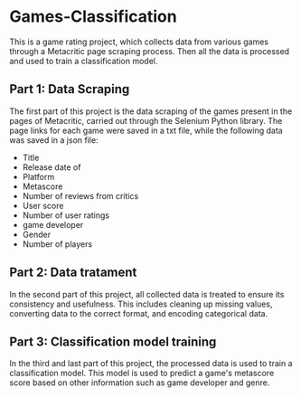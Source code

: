 # Games-Classification

This is a game rating project, which collects data from various games through a Metacritic page scraping process. Then all the data is processed and used to train a classification model.

## Part 1: Data Scraping
The first part of this project is the data scraping of the games present in the pages of Metacritic, carried out through the Selenium Python library. The page links for each game were saved in a txt file, while the following data was saved in a json file:

- Title
- Release date of
- Platform
- Metascore
- Number of reviews from critics
- User score
- Number of user ratings
- game developer
- Gender
- Number of players

## Part 2: Data tratament
In the second part of this project, all collected data is treated to ensure its consistency and usefulness. This includes cleaning up missing values, converting data to the correct format, and encoding categorical data.

## Part 3: Classification model training
In the third and last part of this project, the processed data is used to train a classification model. This model is used to predict a game's metascore score based on other information such as game developer and genre.
